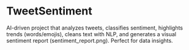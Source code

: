 # TweetSentiment
AI-driven project that analyzes tweets, classifies sentiment, highlights trends (words/emojis), cleans text with NLP, and generates a visual sentiment report (sentiment_report.png). Perfect for data insights.
